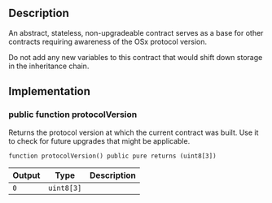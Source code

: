 
## Description

An abstract, stateless, non-upgradeable contract serves as a base for other contracts requiring awareness of the OSx protocol version.

Do not add any new variables to this contract that would shift down storage in the inheritance chain.

## Implementation

### public function protocolVersion

Returns the protocol version at which the current contract was built. Use it to check for future upgrades that might be applicable.

```solidity
function protocolVersion() public pure returns (uint8[3]) 
```

| Output | Type | Description |
| ------ | ---- | ----------- |
|  `0`  | `uint8[3]` |  |

<!--CONTRACT_END-->


